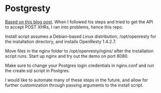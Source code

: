 Postgresty
===

[Based on this blog post](http://rny.io/nginx/postgresql/2013/07/26/simple-api-with-nginx-and-postgresql.html). When I followed his steps and tried to get the API to accept POST XHRs, I ran into problems, hence this repo.

Install script assumes a Debian-based Linux distribution, /opt/openresty for the installation directory, and installs OpenResty 1.4.2.7.

Move files in the nginx folder to /opt/openresty/nginx/ after the installation script runs. Start up nginx and try out the demo on port 8080.

Make sure to change your Postgres login credentials in nginx.conf and run the create.sql script in Postgres. 

I would like to automate many of these steps in the future, and allow for further customization through passing arguments to the install script.
